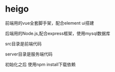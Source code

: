# heigo

前端用的vue全套脚手架，配合element ui搭建


后端用的Node.js,配合express框架，使用mysql数据库


src目录是前端代码


server目录是服务端代码

初始化之后 使用npm install下载依赖




